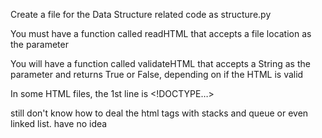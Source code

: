 Create a file for the Data Structure related code as structure.py

You must have a function called readHTML that accepts a file location as the parameter

You will have a function called validateHTML that accepts a String as the parameter and returns True or False, depending on if the HTML is valid

In some HTML files, the 1st line is <!DOCTYPE…>

still don't know how to deal the html tags with stacks and queue or even linked list.
 have no idea